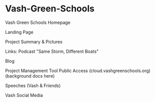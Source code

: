# Vash-Green-Schools
Vash Green Schools Homepage

Landing Page 

Project Summary & Pictures

Links: 
  Podcast "Same Storm, Different Boats"
  
  Blog
  
  Project Management Tool Public Access (cloud.vashgreenschools.org) (background docs here)
  
  Speeches (Vash & Friends)
  
  
Vash Social Media
